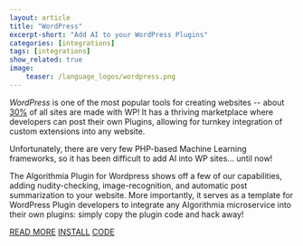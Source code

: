 ```yaml
---
layout: article
title: "WordPress"
excerpt-short: "Add AI to your WordPress Plugins"
categories: [integrations]
tags: [integrations]
show_related: true
image:
    teaser: /language_logos/wordpress.png
---
```


*WordPress* is one of the most popular tools for creating websites -- about [30%](https://kinsta.com/wordpress-market-share/) of all sites are made with WP! It has a thriving marketplace where developers can post their own Plugins, allowing for turnkey integration of custom extensions into any website.

Unfortunately, there are very few PHP-based Machine Learning frameworks, so it has been difficult to add AI into WP sites... until now!

The Algorithmia Plugin for Wordpress shows off a few of our capabilities, adding nudity-checking, image-recognition, and automatic post summarization to your website.  More importantly, it serves as a template for WordPress Plugin developers to integrate any Algorithmia microservice into their own plugins: simply copy the plugin code and hack away!  

<a href="https://medium.com/@kenburcham/how-to-add-ai-to-your-wordpress-site-5470e1c833d5" class="btn btn-default btn-primary"><i class="fa fa-book" aria-hidden="true"></i> READ MORE</a>
<a href="https://github.com/algorithmiaio/algorithmia-wp" class="btn btn-default btn-primary"><i class="fa fa-wordpress" aria-hidden="true"></i> INSTALL</a>
<a href="https://github.com/algorithmiaio/algorithmia-wp" class="btn btn-default btn-primary"><i class="fa fa-github" aria-hidden="true"></i> CODE</a>
